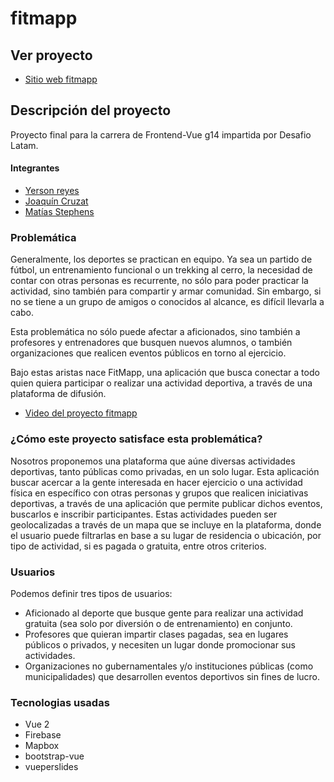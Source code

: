 # fitmapp

## Ver proyecto

- [Sitio web fitmapp](https://fitmapp-648f7.web.app/#/)

## Descripción del proyecto

Proyecto final para la carrera de Frontend-Vue g14 impartida por Desafio Latam.

#### Integrantes

- [Yerson reyes](https://github.com/yersonreyes)
- [Joaquín Cruzat](https://www.github.com/octokatherine)
- [Matías Stephens](https://www.github.com/octokatherine)

### Problemática

Generalmente, los deportes se practican en equipo. Ya sea un partido de fútbol, un entrenamiento funcional o un trekking al cerro, la necesidad de contar con otras personas es recurrente, no sólo para poder practicar la actividad, sino también para compartir y armar comunidad. Sin embargo, si no se tiene a un grupo de amigos o conocidos al alcance, es difícil llevarla a cabo.

Esta problemática no sólo puede afectar a aficionados, sino también a profesores y entrenadores que busquen nuevos alumnos, o también organizaciones que realicen eventos públicos en torno al ejercicio.

Bajo estas aristas nace FitMapp, una aplicación que busca conectar a todo quien quiera participar o realizar una actividad deportiva, a través de una plataforma de difusión.

- [Video del proyecto fitmapp](https://youtu.be/P3QiMyK97tg)

### ¿Cómo este proyecto satisface esta problemática?

Nosotros proponemos una plataforma que aúne diversas actividades deportivas, tanto públicas como privadas, en un solo lugar. Esta aplicación buscar acercar a la gente interesada en hacer ejercicio o una actividad física en específico con otras personas y grupos que realicen iniciativas deportivas, a través de una aplicación que permite publicar dichos eventos, buscarlos e inscribir participantes. Estas actividades pueden ser geolocalizadas a través de un mapa que se incluye en la plataforma, donde el usuario puede filtrarlas en base a su lugar de residencia o ubicación, por tipo de actividad, si es pagada o gratuita, entre otros criterios.

### Usuarios

Podemos definir tres tipos de usuarios:

- Aficionado al deporte que busque gente para realizar una actividad gratuita (sea solo por diversión o de entrenamiento) en conjunto.
- Profesores que quieran impartir clases pagadas, sea en lugares públicos o privados, y necesiten un lugar donde promocionar sus actividades.
- Organizaciones no gubernamentales y/o instituciones públicas (como municipalidades) que desarrollen eventos deportivos sin fines de lucro.

### Tecnologias usadas

- Vue 2
- Firebase
- Mapbox
- bootstrap-vue
- vueperslides

